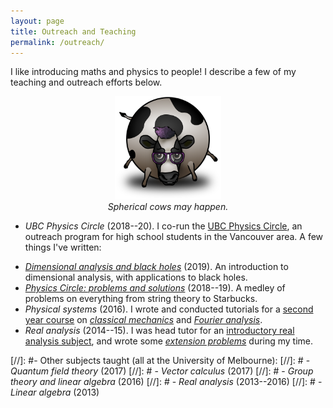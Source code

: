 ```yaml
---
layout: page
title: Outreach and Teaching
permalink: /outreach/
---
```


I like introducing maths and physics to people!
I describe a few of my teaching and outreach efforts below.

<figure>
    <div style="text-align:center"><img src ="/images/cow.png" width="40%" />
    <figcaption><i>Spherical cows may happen.</i></figcaption>
	</div>
</figure>

- *UBC Physics Circle* (2018--20). I co-run the
  [UBC Physics Circle](https://outreach.phas.ubc.ca/events/metro-vancouver-physics-circle/),
  an outreach program for high school students in the
  Vancouver area.
A few things I've written:
<!-- - [*Colliding black holes*](assets/colliding-black-holes.pdf) and   [*ET phone home*]({{
  hapax.github.io}}/assets/ET-phone-home.pdf) (2020). Material for
  open-ended discussions on black hole collisions and alien signals. -->
<!-- - [*Fermi estimates: from Harry Potter to ET*](assets/fermi-estimates.pdf) (2019). A user's guide to
  order-of-magnitude estimates. Examples along the way include global
  computer storage, the length of the Harry Potter novels, and the number
  of aliens in the galaxy. Rough draft. -->
  - [*Dimensional analysis and black holes*](assets/dimensional-analysis.pdf) (2019). An
  introduction to dimensional analysis, with applications to black holes.
  - [*Physics Circle: problems and solutions*](assets/circle-probs.pdf)
  (2018--19). A medley of problems on everything from string theory to
  Starbucks.
- *Physical systems* (2016). I wrote and conducted tutorials
  for a [second year course](https://handbook.unimelb.edu.au/subjects/phyc20014)
  on [*classical mechanics*]({{hapax.github.io}}/assets/classical-tutes-full.pdf)
  and [*Fourier analysis*]({{hapax.github.io}}/assets/fourier-tutes-full.pdf).
  <!--  -[*Classical mechanics tutorials*]({{hapax.github.io}}/assets/classical-tutes-full.pdf). Lagrangian and a little Hamiltonian mechanics. - [*Fourier analysis tutorials*]({{hapax.github.io}}/assets/fourier-tutes-full.pdf). Fourier series, Fourier transforms, and optics. -->
  <!--  -
  [*Assignment 2*]({{hapax.github.io}}/assets/physical-systems-a2.pdf). Velocity
  filters and higher-dimensional donuts. -
  [*Assignment 3*]({{hapax.github.io}}/assets/physical-systems-a3.pdf). Fourier
  analysis at the beach. -->
- *Real analysis* (2014--15). I was head tutor for an
  [introductory real analysis subject](https://handbook.unimelb.edu.au/subjects/mast20026),
  and wrote some
  [*extension problems*]({{hapax.github.io}}/assets/ra-problems.pdf)
  during my time.

[//]: #- Other subjects taught (all at the University of Melbourne):
[//]: #  - *Quantum field theory* (2017)
[//]: #  - *Vector calculus* (2017)
[//]: #  - *Group theory and linear algebra* (2016)
[//]: #  - *Real analysis* (2013--2016)
[//]: #  - *Linear algebra* (2013)

<!-- - *Real analysis* (2014). I was head tutor for an [introductory real analysis subject](https://handbook.unimelb.edu.au/subjects/mast20026), and wrote a [few extension problems]({{hapax.github.io}}/assets/ra-problems.pdf) during my tenure. - -->
<!-- [*Einstein's bottomless beanbag*](assets/conceptual-gravity.pdf) -->
<!-- (2019). Look ma, no equations! A conceptual introduction to -->
<!-- gravity and black holes for interested laypeople. - -->
<!-- [*Random walks with hungry bacteria*]({{ -->
<!-- hapax.github.io}}/assets/random.pdf) (2018). A long problem set -->
<!-- on random walks, from the perspective of a hungry *E. coli* -->
<!-- bacterium. -->

